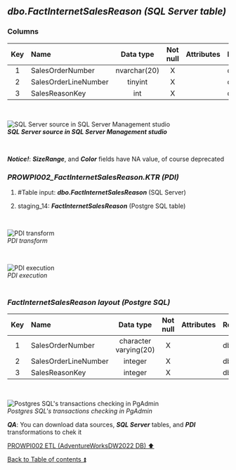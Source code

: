 ## **_dbo.FactInternetSalesReason (SQL Server table)_**  

### Columns  

| Key	| Name                     | Data type    | Not null | Attributes | References            | Description |
| :-: | :----------------------- | :----------: | :------: | :--------- | :-------------------- | :-----------|
| 1   | SalesOrderNumber         | nvarchar(20) | X        |            | dbo.FactInternetSales | PK,FK       |
| 2   | SalesOrderLineNumber     | tinyint      | X        |            | dbo.FactInternetSales | PK,FK       |
| 3   | SalesReasonKey           | int          | X        |            | dbo.DimSalesReason    | PK,FK       |

   <p><br></p>  

![SQL Server source in SQL Server Management studio](https://i.imgur.com/O1WaAPr.png)  
**_SQL Server source in SQL Server Management studio_**  

   <p><br></p>  

**_Notice!_**: **_SizeRange_**, and **_Color_** fields have NA value, of course deprecated  

### **_PROWPI002\_FactInternetSalesReason.KTR (PDI)_**   
1. #Table input: **_dbo.FactInternetSalesReason_** (SQL Server)  
2. staging_14: **_FactInternetSalesReason_** (Postgre SQL table)
 
   <p><br></p>  

  ![PDI transform](https://i.imgur.com/bycJZt2.png)  
  _PDI transform_  

  <p><br></p>  

  ![PDI execution](https://i.imgur.com/MRoO6tx.png)  
  _PDI execution_ 

### **_<p><br>FactInternetSalesReason layout (Postgre SQL)</p>_**  

| Key	| Name                        | Data type             | Not null | Attributes | References            | Description         |
| :-: | :-------------------------- | :-------------------: | :------: | :--------- | :-------------------- | :------------------ |
| 1   | SalesOrderNumber            | character varying(20) | X        |            | dbo.FactInternetSales | PK,FK               |
| 2   | SalesOrderLineNumber        | integer               | X        |            | dbo.FactInternetSales | PK,FK               |
| 3   | SalesReasonKey              | integer               | X        |            | dbo.DimSalesReason    | PK,FK               |

   <p><br></p>  
 
  ![Postgres SQL's transactions checking in PgAdmin](https://i.imgur.com/RH3LXWY.png)  
  _Postgres SQL's transactions checking in PgAdmin_  

  **_QA_**: You can download data sources, **_SQL Server_** tables, and **_PDI_** transformations to chek it  

[PROWPI002 ETL (AdventureWorksDW2022 DB) :arrow_up:](prowpi002_etl_adventureworksdw2022_db.md)  

[Back to Table of contents :arrow_double_up:](../README.md)